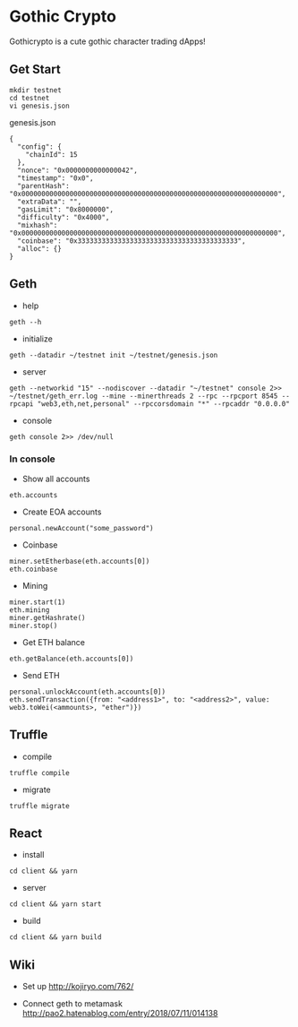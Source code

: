 # Gothic Crypto

Gothicrypto is a cute gothic character trading dApps!

## Get Start

```
mkdir testnet
cd testnet
vi genesis.json
```

genesis.json
```
{
  "config": {
    "chainId": 15
  },
  "nonce": "0x0000000000000042",
  "timestamp": "0x0",
  "parentHash": "0x0000000000000000000000000000000000000000000000000000000000000000",
  "extraData": "",
  "gasLimit": "0x8000000",
  "difficulty": "0x4000",
  "mixhash": "0x0000000000000000000000000000000000000000000000000000000000000000",
  "coinbase": "0x3333333333333333333333333333333333333333",
  "alloc": {}
}
```

## Geth

* help
```
geth --h
```

* initialize
```
geth --datadir ~/testnet init ~/testnet/genesis.json
```

* server
```
geth --networkid "15" --nodiscover --datadir "~/testnet" console 2>> ~/testnet/geth_err.log --mine --minerthreads 2 --rpc --rpcport 8545 --rpcapi "web3,eth,net,personal" --rpccorsdomain "*" --rpcaddr "0.0.0.0"
```

* console
```
geth console 2>> /dev/null
```

### In console

* Show all accounts
```
eth.accounts
```

* Create EOA accounts
```
personal.newAccount("some_password")
```

* Coinbase
```
miner.setEtherbase(eth.accounts[0])
eth.coinbase
```

* Mining
```
miner.start(1)
eth.mining
miner.getHashrate()
miner.stop()
```

* Get ETH balance
```
eth.getBalance(eth.accounts[0])
```

* Send ETH
```
personal.unlockAccount(eth.accounts[0])
eth.sendTransaction({from: "<address1>", to: "<address2>", value: web3.toWei(<ammounts>, "ether")})
```

## Truffle

* compile
```
truffle compile
```

* migrate
```
truffle migrate
```

## React

* install
```
cd client && yarn
```

* server
```
cd client && yarn start
```

* build
```
cd client && yarn build
```

## Wiki

* Set up 
http://kojiryo.com/762/

* Connect geth to metamask
http://pao2.hatenablog.com/entry/2018/07/11/014138
